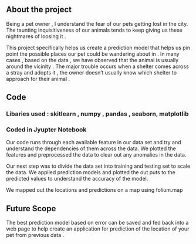 ## About the project 

Being a pet owner , I understand the fear of our pets getting lost in the city. The taunting inquisitiveness of our animals tends to keep giving us these nightmares of loosing it . 

This project specifically helps us create a prediction model that helps us pin point the possible places our pet could be wandering about in . In many cases , based on the data , we have observed that the animal is usually around the vicinity . The major trouble occurs when a shelter comes across a stray and adopts it , the owner doesn’t usually know which shelter to approach for their animal . 

## Code 
### Libaries used : skitlearn , numpy , pandas , seaborn, matplotlib
### Coded in Jyupter Notebook 

Our code runs through each available feature in our data set and try and understand the dependencies of them across the data. 
We plotted the features and preprocessed the data to clear out any anomalies in the data. 

Our next step was to divide the data set into training and testing set to scale the data. We applied prediction models and plotted the out puts to the predicted values to understand the accuracy of the model. 

We mapped out the locations and predictions on a map using folium.map 

## Future Scope 

The best prediction model based on error can be saved and fed back into a web page to help create an application for prediction of the location of your pet from previous data . 

